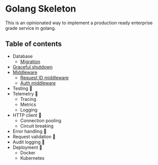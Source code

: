 # Golang Skeleton

This is an opinionated way to implement a production ready enterprise grade service in golang.


## Table of contents

   * Database
        * [Migration](https://github.com/dannypaul/go-skeleton/tree/master/cmd/app-name#database-migration)  
   * [Graceful shutdown](https://github.com/dannypaul/go-skeleton/tree/master/cmd/app-name#graceful-shutdown)
   * [Middleware](https://github.com/dannypaul/go-skeleton/tree/master/internal/middleware)
        * [Request ID middleware](https://github.com/dannypaul/go-skeleton/tree/master/internal/middleware#request-id-middleware)
        * [Auth middleware](https://github.com/dannypaul/go-skeleton/tree/master/internal/middleware#auth-middleware)
   * Testing 🚧
   * Telemetry 🚧
        * Tracing
        * Metrics
        * Logging
   * HTTP client 🚧
        * Connection pooling
        * Circuit breaking
   * Error handling 🚧
   * Request validation 🚧
   * Audit logging 🚧
   * Deployment 🚧
        * Docker
        * Kubernetes
